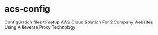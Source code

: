 # acs-config
Configuration files to setup AWS Cloud Solution For 2 Company Websites Using A Reverse Proxy Technology
